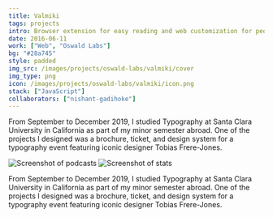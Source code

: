 ```yaml
---
title: Valmiki
tags: projects
intro: Browser extension for easy reading and web customization for people with dyslexia
date: 2016-06-11
work: ["Web", "Oswald Labs"]
bg: "#28a745"
style: padded
img_src: /images/projects/oswald-labs/valmiki/cover
img_type: png
icon: /images/projects/oswald-labs/valmiki/icon.png
stack: ["JavaScript"]
collaborators: ["nishant-gadihoke"]
---
```


From September to December 2019, I studied Typography at Santa Clara University in California as part of my minor semester abroad. One of the projects I designed was a brochure, ticket, and design system for a typography event featuring iconic designer Tobias Frere-Jones.

<div class="two-images">
  <img src="/images/projects/oswald-labs/valmiki/homepage.png" alt="Screenshot of podcasts">
  <img src="/images/projects/oswald-labs/valmiki/preferences.png" alt="Screenshot of stats">
</div>

From September to December 2019, I studied Typography at Santa Clara University in California as part of my minor semester abroad. One of the projects I designed was a brochure, ticket, and design system for a typography event featuring iconic designer Tobias Frere-Jones.

<div class="image"><img alt="" src="/images/projects/oswald-labs/valmiki/cover.png"></div>
